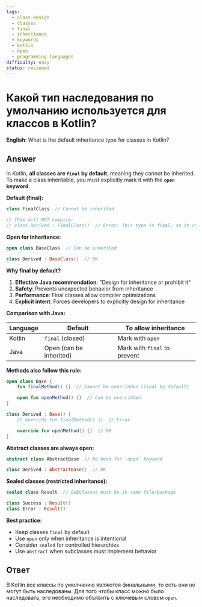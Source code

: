 ```yaml
---
tags:
  - class-design
  - classes
  - final
  - inheritance
  - keywords
  - kotlin
  - open
  - programming-languages
difficulty: easy
status: reviewed
---
```


# Какой тип наследования по умолчанию используется для классов в Kotlin?

**English**: What is the default inheritance type for classes in Kotlin?

## Answer

In Kotlin, **all classes are `final` by default**, meaning they cannot be inherited. To make a class inheritable, you must explicitly mark it with the **`open` keyword**.

**Default (final):**
```kotlin
class FinalClass  // Cannot be inherited

// This will NOT compile:
// class Derived : FinalClass()  // Error: This type is final, so it cannot be inherited from
```

**Open for inheritance:**
```kotlin
open class BaseClass  // Can be inherited

class Derived : BaseClass()  // OK
```

**Why final by default?**

1. **Effective Java recommendation**: "Design for inheritance or prohibit it"
2. **Safety**: Prevents unexpected behavior from inheritance
3. **Performance**: Final classes allow compiler optimizations
4. **Explicit intent**: Forces developers to explicitly design for inheritance

**Comparison with Java:**

| Language | Default | To allow inheritance |
|----------|---------|---------------------|
| Kotlin | `final` (closed) | Mark with `open` |
| Java | Open (can be inherited) | Mark with `final` to prevent |

**Methods also follow this rule:**
```kotlin
open class Base {
    fun finalMethod() {}  // Cannot be overridden (final by default)

    open fun openMethod() {}  // Can be overridden
}

class Derived : Base() {
    // override fun finalMethod() {}  // Error

    override fun openMethod() {}  // OK
}
```

**Abstract classes are always open:**
```kotlin
abstract class AbstractBase  // No need for 'open' keyword

class Derived : AbstractBase()  // OK
```

**Sealed classes (restricted inheritance):**
```kotlin
sealed class Result  // Subclasses must be in same file/package

class Success : Result()
class Error : Result()
```

**Best practice:**
- Keep classes `final` by default
- Use `open` only when inheritance is intentional
- Consider `sealed` for controlled hierarchies
- Use `abstract` when subclasses must implement behavior

## Ответ

В Kotlin все классы по умолчанию являются финальными, то есть они не могут быть наследованы. Для того чтобы класс можно было наследовать, его необходимо объявить с ключевым словом `open`.


